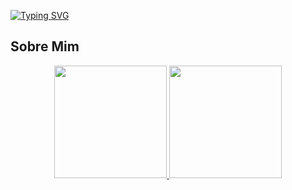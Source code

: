<a href="https://git.io/typing-svg"><img src="https://readme-typing-svg.herokuapp.com?font=Kanit&size=30&duration=4000&pause=3000&color=AC0505&random=false&width=450&lines=Ol%C3%A1%2C+me+chamo+Kelton+de+Brito!;Seja+bem-vindo(a)+ao+meu+perfil" alt="Typing SVG" /></a>

## Sobre Mim

<p align="center">
<a href="https://github.com/vacatoladi">
  <img height="180em" src="https://github-readme-stats-eight-theta.vercel.app/api?username=vacatoladi&show_icons=true&theme=algolia&include_all_commits=true&count_private=true"/>
  <img height="180em" src="https://github-readme-stats-eight-theta.vercel.app/api/top-langs/?username=vacatoladi&layout=compact&langs_count=8&theme=algolia&include_all_commits=true&count_private=true"/>
</a>
</p>



